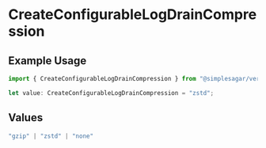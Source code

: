 # CreateConfigurableLogDrainCompression

## Example Usage

```typescript
import { CreateConfigurableLogDrainCompression } from "@simplesagar/vercel/models/createconfigurablelogdrainop.js";

let value: CreateConfigurableLogDrainCompression = "zstd";
```

## Values

```typescript
"gzip" | "zstd" | "none"
```